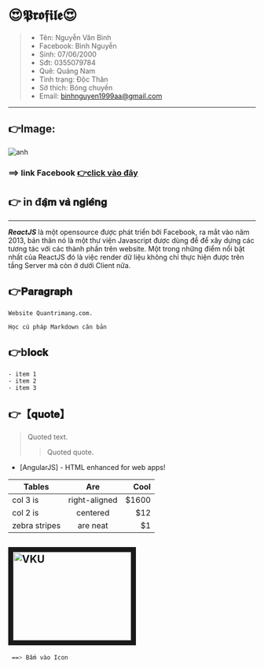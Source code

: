 # 😍𝕻𝖗𝖔𝖋𝖎𝖑𝖊😍

 > - Tên: Nguyễn Văn Bình
 > - Facebook: Bình Nguyễn
 > - Sinh: 07/06/2000
 > - Sđt: 0355079784
 > - Quê: Quảng Nam
 > - Tình trạng: Độc Thân
 > - Sở thích: Bóng chuyền
 > - Email: binhnguyen1999aa@gmail.com
 
---
##  👉Image:
![anh](https://scontent.fdad2-1.fna.fbcdn.net/v/t39.30808-6/277178252_3009652899345664_6213376923791461180_n.jpg?_nc_cat=107&ccb=1-5&_nc_sid=09cbfe&_nc_ohc=78cspMS86TIAX9cWNgz&_nc_ht=scontent.fdad2-1.fna&oh=00_AT-zWAXJM0Y1sXJ7Xz2DZZ5GgjoDchmlYeTloObl4F7ghA&oe=62702C38)


### ==> link Facebook    [ 👉click vào đây](https://www.facebook.com/binhnguyen070690/)
  

## 👉 in đ𝐚̣̂𝐦 𝐯𝐚̀ 𝐧𝐠𝐢𝐞̂𝐧𝐠 
---

***ReactJS***  là một opensource được phát triển bởi Facebook, ra mắt vào năm 2013, bản thân nó là một thư viện Javascript được dùng để để xây dựng các tương tác với các thành phần trên website. Một trong những điểm nổi bật nhất của ReactJS đó là việc render dữ liệu không chỉ thực hiện được trên tầng Server mà còn ở dưới Client nữa.

## 👉𝐏𝐚𝐫𝐚𝐠𝐫𝐚𝐩𝐡
```
Website Quantrimang.com.

Học cú pháp Markdown căn bản
```
 ## 👉b𝐥𝐨𝐜𝐤
```
- item 1
- item 2
- item 3
```
## 👉【𝐪𝐮𝐨𝐭𝐞】

> Quoted text.
> > Quoted quote.

- [AngularJS] - HTML enhanced for web apps!

| Tables        | Are           | Cool  |
| ------------- |:-------------:| -----:|
| col 3 is      | right-aligned | $1600 |
| col 2 is      | centered      |   $12 |
| zebra stripes | are neat      |    $1 |


<a href="https://youtu.be/Q72BBjVNc-M" target="_blank"><img src="https://cdn.chanhtuoi.com/uploads/2020/05/icon-facebook-06-3.jpg.webp" 
alt="VKU" width="240" height="180" border="10" /></a>
---
```sh
 ==> Bấm vào Icon
```